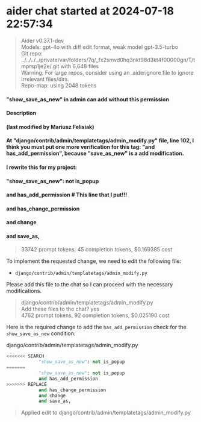 
# aider chat started at 2024-07-18 22:57:34

> Aider v0.37.1-dev  
> Models: gpt-4o with diff edit format, weak model gpt-3.5-turbo  
> Git repo: ../../../../private/var/folders/7q/_fx2smvd0hq3nkt98d3kt4f00000gn/T/tmprsp1je2e/.git with 6,648 files  
> Warning: For large repos, consider using an .aiderignore file to ignore irrelevant files/dirs.  
> Repo-map: using 2048 tokens  

#### "show_save_as_new" in admin can add without this permission  
#### Description  
#### 	   
#### 		(last modified by Mariusz Felisiak)  
#### 	   
#### At "django/contrib/admin/templatetags/admin_modify.py" file, line 102, I think you must put one more verification for this tag: "and has_add_permission", because "save_as_new" is a add modification.  
#### I rewrite this for my project:  
#### 			"show_save_as_new": not is_popup  
#### 			and has_add_permission # This line that I put!!!  
#### 			and has_change_permission  
#### 			and change  
#### 			and save_as,  
> 33742 prompt tokens, 45 completion tokens, $0.169385 cost  

To implement the requested change, we need to edit the following file:

- `django/contrib/admin/templatetags/admin_modify.py`

Please add this file to the chat so I can proceed with the necessary modifications.

> django/contrib/admin/templatetags/admin_modify.py  
> Add these files to the chat? yes  
> 4762 prompt tokens, 92 completion tokens, $0.025190 cost  

Here is the required change to add the `has_add_permission` check for the `show_save_as_new` condition:

django/contrib/admin/templatetags/admin_modify.py
```python
<<<<<<< SEARCH
            "show_save_as_new": not is_popup
=======
            "show_save_as_new": not is_popup
            and has_add_permission
>>>>>>> REPLACE
            and has_change_permission
            and change
            and save_as,
```

> Applied edit to django/contrib/admin/templatetags/admin_modify.py  
